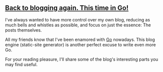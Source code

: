[<h2>Back to blogging again. This time in Go!</h2>](/posts/1424762251437171629-back-to-blogging.html)


I've always wanted to have more control over my own blog, reducing as much bells and whistles as possible, and focus on just the essence: The posts themselves.

All my friends know that I've been enamored with [Go](https://golang.org/) nowadays. This blog engine (static-site generator) is another perfect excuse to write even more Go.

For your reading pleasure, I'll share some of the blog's interesting parts you may find useful.

